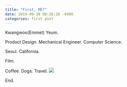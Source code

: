 ```yaml
---
title: "First, ME?"
date: 2019-09-30 08:26:28 -0400
categories: first post
---
```


Kwangwoo(Emmet) Yeum.

Product Design. Mechanical Engineer. Computer Science.

Seoul. California.

Film.

Coffee. Dogs. Travel. 
<img src="https://photos.google.com/share/AF1QipOPuinGA9-GSc5mmBq-l_hqHHsOVIGRcnKFbqLztQ0cnxsnxmPyRNsJoj0_xJ6a6A/photo/AF1QipOoXABEnG-oMcxAwSghGz1AHZnJBrfZ-e5sdv8A?key=emJHQ0VNYkRYaTd4UzMyMS04U1JKMWFkOEd6OW53"></img>

End.
